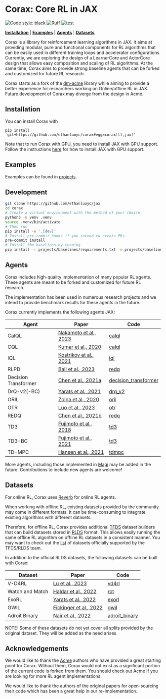 # Corax: Core RL in JAX
[![Code style: black](https://img.shields.io/badge/code%20style-black-000000.svg)](https://github.com/psf/black)
[![Ruff](https://img.shields.io/endpoint?url=https://raw.githubusercontent.com/astral-sh/ruff/main/assets/badge/v2.json)](https://github.com/astral-sh/ruff)
[![test](https://github.com/ethanluoyc/corax/actions/workflows/test.yml/badge.svg)](https://github.com/ethanluoyc/corax/actions/workflows/test.yml)

**[Installation](#installation)** |
**[Examples](#examples)** |
**[Agents](#agents)** |
**[Datasets](#datasets)**

Corax is a library for reinforcement learning algorithms in JAX. It aims at providing
modular, pure and functional components for RL algorithms that can be easily used in
different training loops and accelerator configurations. Currently, we are exploring the
design of a LearnerCore and ActorCore design that allows easy composition and scaling of
RL algorithms. At the same time, Corax aims to provide strong baseline agents that can
be forked and customized for future RL research.

Corax starts as a fork of the
[dm-acme](https://github.com/google-deepmind/acme/tree/master) library while aiming to
provide a better experience for researchers working on Online/offline RL in JAX. Future
development of Corax may diverge from the design in Acme.

## Installation
You can install Corax with
```
pip install 'git+https://github.com/ethanluoyc/corax#egg=corax[tf,jax]'
```

Note that to run Corax with GPU, you need to install JAX with GPU support. Follow
the instructions [here](https://jax.readthedocs.io/en/latest/installation.html) for how
to install JAX with GPU support.

## Examples
Examples can be found in [projects](projects/).

## Development

```bash
git clone https://github.com/ethanluoyc/jax
cd corax
# Create a virtual environment with the method of your choice.
python3 -m venv .venv
source .venv/bin/activate
# Then run
pip install -e '.[dev]'
# Install pre-commit hooks if you intend to create PRs.
pre-commit install
# Install the baselines by running
pip install -r projects/baselines/requirements.txt -e projects/baselines
```

## Agents
Corax includes high-quality implementation of many popular RL agents. These agents are
meant to be forked and customized for future RL research.

The implementation has been used in numerous research projects and we intend to provide
benchmark results for these agents in the future.

Corax currently implements the following agents JAX:

| Agent                | Paper                    | Code                                                           |
|----------------------|--------------------------|----------------------------------------------------------------|
| CalQL                | [Nakamoto et al., 2023]  | [calql](corax/agents/jax/calql/)                               |
| CQL                  | [Kumar et al., 2020]     | [calql](corax/agents/jax/calql/)                               |
| IQL                  | [Kostrikov et al., 2021] | [iql](corax/agents/jax/iql/)                                   |
| RLPD                 | [Ball et al., 2023]      | [redq](corax/agents/jax/redq/)                                 |
| Decision Transformer | [Chen et al., 2021a]     | [decision_transformer](corax/agents/jax/decision_transformer/) |
| DrQ-v2(-BC)          | [Yarats et al., 2021]    | [drq_v2](corax/agents/jax/drq_v2/)                             |
| ORIL                 | [Zolna et al., 2020]     | [oril](corax/agents/jax/oril/)                                 |
| OTR                  | [Luo et al., 2023]       | [otr](corax/agents/jax/otr/)                                   |
| REDQ                 | [Chen et al., 2021b]     | [redq](corax/agents/jax/redq/)                                 |
| TD3                  | [Fujimoto et al., 2018]  | [td3](corax/agents/jax/td3/)                                   |
| TD3-BC               | [Fujimoto et al., 2021]  | [td3](corax/agents/jax/td3/)                                   |
| TD-MPC               | [Hansen et al., 2021]    | [tdmpc](corax/agents/jax/tdmpc/)                               |

More agents, including those implemented in
[Magi](https://github.com/ethanluoyc/magi/tree/main/magi) may be added in the future.
Contributions to include new agents are welcome!

## Datasets
For online RL, Corax uses [Reverb](https://github.com/google-deepmind/reverb/) for online RL agents.

When working with offline RL, existing datasets provided by the community may come in
different formats. It can be time-consuming to integrate existing algorithms with
different datasets.

Therefore, for offline RL, Corax provides additional
[TFDS](https://github.com/tensorflow/datasets/tree/master) dataset builders that can
build datasets stored in [RLDS](https://github.com/google-research/rlds) format. This
allows easily running the same offline RL algorithm on offline RL datasets in a
consistent manner. You may want to check out the
[list](https://github.com/google-research/rlds/tree/main#available-datasets) of datasets
officially supported by the TFDS/RLDS team.

In addition to the official RLDS datasets, the following datasets can be built with
Corax:

| Dataset         | Paper                    | Code                                                |
|-----------------|--------------------------|-----------------------------------------------------|
| V-D4RL          | [Lu et al., 2023]        | [vd4rl](corax/datasets/tfds/vd4rl/)                 |
| Watch and Match | [Haldar et al., 2022]    | [rot](corax/datasets/tfds/rot/)                     |
| ExoRL           | [Yarats et al., 2022]    | [exorl](corax/datasets/tfds/exorl/)                 |
| GWIL            | [Fickinger et al., 2022] | [gwil](corax/datasets/tfds/gwil/)                   |
| Adroit Binary   | [Nair et al., 2022]      | [adroit_binary](corax/datasets/tfds/adroit_binary/) |

NOTE: Some of these datasets do not yet cover all splits provided by the original
dataset. They will be added as the need arises.

## Acknowledgements
We would like to thank the [Acme](https://github.com/google-deepmind/acme) authors who
have provided a great starting point for Corax. Without them, Corax would not exist as a
significant portion of the current code is forked from them. You should check out Acme
if you are looking for more RL agent implementations.

We would like to thank the authors of the original papers for open-sourcing their code
which has been a great help in our re-implementation.

<!-- Agents -->
[Nakamoto et al., 2023]: https://arxiv.org/abs/2303.05479
[Chen et al., 2021a]: https://arxiv.org/abs/2106.01345
[Yarats et al., 2021]: https://arxiv.org/abs/2107.09645
[Zolna et al., 2020]: https://arxiv.org/pdf/2011.13885.pdf
[Kostrikov et al., 2021]: https://openreview.net/forum?id=68n2s9ZJWF8
[Chen et al., 2021b]: https://arxiv.org/abs/2101.05982
[Ball et al., 2023]: https://arxiv.org/abs/2302.02948
[Fujimoto et al., 2018]: https://arxiv.org/abs/1802.09477
[Fujimoto et al., 2021]: https://arxiv.org/abs/2106.06860.pdf
[Hansen et al., 2021]: https://arxiv.org/abs/2203.04955
[Kumar et al., 2020]: https://arxiv.org/abs/2006.04779
[Luo et al., 2023]: https://arxiv.org/abs/2303.13971

<!-- Papers -->
[Lu et al., 2023]: https://arxiv.org/abs/1806.06920
[Haldar et al., 2022]: https://openreview.net/forum?id=ZUtgUA0Fuwd
[Yarats et al., 2022]: https://arxiv.org/abs/2201.13425
[Fickinger et al., 2022]: https://arxiv.org/abs/2110.03684
[Nair et al., 2022]: https://arxiv.org/abs/2006.09359
